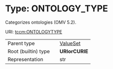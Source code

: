 
# Type: ONTOLOGY_TYPE


Categorizes ontologies (OMV 5.2).

URI: [tccm:ONTOLOGYTYPE](https://hotecosystem.org/tccm/ONTOLOGYTYPE)

|  |  |  |
| --- | --- | --- |
| Parent type | | [ValueSet](types/ValueSet.md) |
| Root (builtin) type | | **URIorCURIE** |
| Representation | | str |
